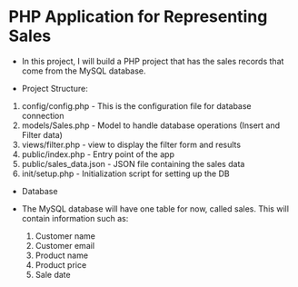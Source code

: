 # PHP Application for Representing Sales

- In this project, I will build a PHP project that has the sales records that come from the MySQL database.

- Project Structure:

1. config/config.php - This is the configuration file for database connection
2. models/Sales.php - Model to handle database operations (Insert and Filter data)
3. views/filter.php - view to display the filter form and results
4. public/index.php - Entry point of the app
5. public/sales_data.json - JSON file containing the sales data
6. init/setup.php - Initialization script for setting up the DB

- Database

- The MySQL database will have one table for now, called sales. This will contain information such as:
  1. Customer name
  2. Customer email
  3. Product name
  4. Product price
  5. Sale date
